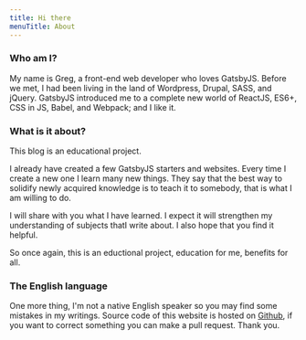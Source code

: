 ```yaml
---
title: Hi there
menuTitle: About
---
```


### Who am I?

My name is Greg, a front-end web developer who loves GatsbyJS. Before we met, I had been living in the land of Wordpress, Drupal, SASS, and jQuery. GatsbyJS introduced me to a complete new world of ReactJS, ES6+, CSS in JS, Babel, and Webpack; and I like it.

### What is it about?

This blog is an educational project.

I already have created a few GatsbyJS starters and websites. Every time I create a new one I learn many new things. They say that the best way to solidify newly acquired knowledge is to teach it to somebody, that is what I am willing to do.

I will share with you what I have learned. I expect it will strengthen my understanding of subjects thatI write about. I also hope that you find it helpful.

So once again, this is an eductional project, education for me, benefits for all.

### The English language

One more thing, I'm not a native English speaker so you may find some mistakes in my writings. Source code of this website is hosted on [Github](https://github.com/greglobinski/dev.greglobinski.com), if you want to correct something you can make a pull request. Thank you.
